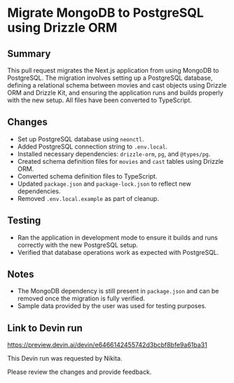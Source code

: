 # Migrate MongoDB to PostgreSQL using Drizzle ORM

## Summary
This pull request migrates the Next.js application from using MongoDB to PostgreSQL. The migration involves setting up a PostgreSQL database, defining a relational schema between movies and cast objects using Drizzle ORM and Drizzle Kit, and ensuring the application runs and builds properly with the new setup. All files have been converted to TypeScript.

## Changes
- Set up PostgreSQL database using `neonctl`.
- Added PostgreSQL connection string to `.env.local`.
- Installed necessary dependencies: `drizzle-orm`, `pg`, and `@types/pg`.
- Created schema definition files for `movies` and `cast` tables using Drizzle ORM.
- Converted schema definition files to TypeScript.
- Updated `package.json` and `package-lock.json` to reflect new dependencies.
- Removed `.env.local.example` as part of cleanup.

## Testing
- Ran the application in development mode to ensure it builds and runs correctly with the new PostgreSQL setup.
- Verified that database operations work as expected with PostgreSQL.

## Notes
- The MongoDB dependency is still present in `package.json` and can be removed once the migration is fully verified.
- Sample data provided by the user was used for testing purposes.

## Link to Devin run
https://preview.devin.ai/devin/e6466142455742d3bcbf8bfe9a61ba31

This Devin run was requested by Nikita.

Please review the changes and provide feedback.
